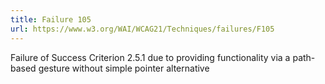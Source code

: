 ```yaml
---
title: Failure 105
url: https://www.w3.org/WAI/WCAG21/Techniques/failures/F105
---
```

Failure of Success Criterion 2.5.1 due to providing functionality via a path-based gesture without simple pointer alternative